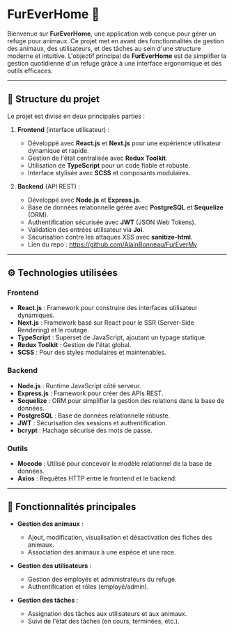 # FurEverHome 🐾

Bienvenue sur **FurEverHome**, une application web conçue pour gérer un refuge pour animaux. Ce projet met en avant des fonctionnalités de gestion des animaux, des utilisateurs, et des tâches au sein d'une structure moderne et intuitive. L'objectif principal de **FurEverHome** est de simplifier la gestion quotidienne d'un refuge grâce à une interface ergonomique et des outils efficaces.

---

## 📂 Structure du projet

Le projet est divisé en deux principales parties : 

1. **Frontend** (interface utilisateur) :
   - Développé avec **React.js** et **Next.js** pour une expérience utilisateur dynamique et rapide.
   - Gestion de l'état centralisée avec **Redux Toolkit**.
   - Utilisation de **TypeScript** pour un code fiable et robuste.
   - Interface stylisée avec **SCSS** et composants modulaires.

2. **Backend** (API REST) :
   - Développé avec **Node.js** et **Express.js**.
   - Base de données relationnelle gérée avec **PostgreSQL** et **Sequelize** (ORM).
   - Authentification sécurisée avec **JWT** (JSON Web Tokens).
   - Validation des entrées utilisateur via **Joi**.
   - Sécurisation contre les attaques XSS avec **sanitize-html**.
   - Lien du repo : https://github.com/AlainBonneau/FurEverMy

---

## ⚙️ Technologies utilisées

### Frontend
- **React.js** : Framework pour construire des interfaces utilisateur dynamiques.
- **Next.js** : Framework basé sur React pour le SSR (Server-Side Rendering) et le routage.
- **TypeScript** : Superset de JavaScript, ajoutant un typage statique.
- **Redux Toolkit** : Gestion de l'état global.
- **SCSS** : Pour des styles modulaires et maintenables.

### Backend
- **Node.js** : Runtime JavaScript côté serveur.
- **Express.js** : Framework pour créer des APIs REST.
- **Sequelize** : ORM pour simplifier la gestion des relations dans la base de données.
- **PostgreSQL** : Base de données relationnelle robuste.
- **JWT** : Sécurisation des sessions et authentification.
- **bcrypt** : Hachage sécurisé des mots de passe.

### Outils
- **Mocodo** : Utilisé pour concevoir le modèle relationnel de la base de données.
- **Axios** : Requêtes HTTP entre le frontend et le backend.

---

## 📑 Fonctionnalités principales

- **Gestion des animaux** :
  - Ajout, modification, visualisation et désactivation des fiches des animaux.
  - Association des animaux à une espèce et une race.

- **Gestion des utilisateurs** :
  - Gestion des employés et administrateurs du refuge.
  - Authentification et rôles (employé/admin).

- **Gestion des tâches** :
  - Assignation des tâches aux utilisateurs et aux animaux.
  - Suivi de l'état des tâches (en cours, terminées, etc.).

